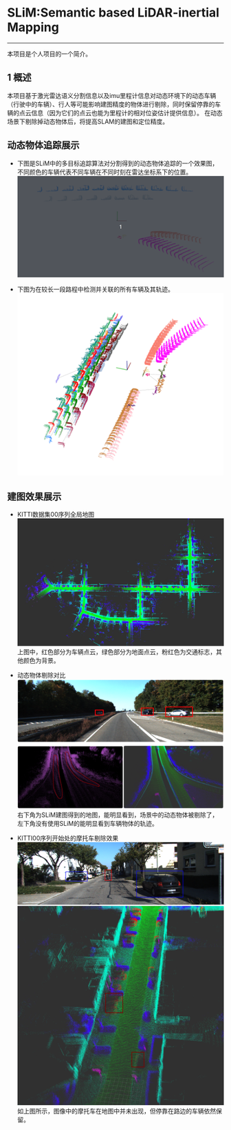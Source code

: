 # SLiM:Semantic based LiDAR-inertial Mapping
---
本项目是个人项目的一个简介。

  ## 1 概述

本项目基于激光雷达语义分割信息以及imu里程计信息对动态环境下的动态车辆（行驶中的车辆）、行人等可能影响建图精度的物体进行剔除，同时保留停靠的车辆的点云信息（因为它们的点云也能为里程计的相对位姿估计提供信息）。
在动态场景下剔除掉动态物体后，将提高SLAM的建图和定位精度。

## 动态物体追踪展示
- 下图是SLiM中的多目标追踪算法对分割得到的动态物体追踪的一个效果图，不同颜色的车辆代表不同车辆在不同时刻在雷达坐标系下的位置。
![动态物体追踪](images/good_track.gif "追踪")

- 下图为在较长一段路程中检测并关联的所有车辆及其轨迹。
![大规模实验](images/新增S_d以后的大规模实验.png "大规模关联实验")

## 建图效果展示

- KITTI数据集00序列全局地图
![建图实验](images/00序列全局语义地图.png "全局地图")
上图中，红色部分为车辆点云，绿色部分为地面点云，粉红色为交通标志，其他颜色为背景。

- 动态物体剔除对比
![对比](images/对比1.png "对比")
右下角为SLiM建图得到的地图，能明显看到，场景中的动态物体被剔除了，左下角没有使用SLiM的能明显看到车辆物体的轨迹。

- KITTI00序列开始处的摩托车剔除效果
![00开头](images/00开头.png "相机")
![00开头](images/00序列刚开始的摩托车被剔除了.png "地图")
如上图所示，图像中的摩托车在地图中并未出现，但停靠在路边的车辆依然保留。